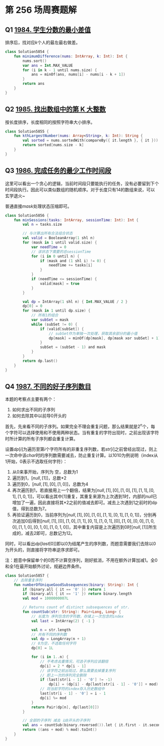 # 第 256 场周赛题解

## Q1 [1984. 学生分数的最小差值](https://leetcode-cn.com/problems/minimum-difference-between-highest-and-lowest-of-k-scores/)

排序后，找对应$k$个人的最左最右做差。

```kotlin
class Solution5854 {
    fun minimumDifference(nums: IntArray, k: Int): Int {
        nums.sort()
        var ans = Int.MAX_VALUE
        for (i in k - 1 until nums.size) {
            ans = minOf(ans, nums[i] - nums[i - k + 1])
        }
        return ans
    }
}
```

## Q2 [1985. 找出数组中的第 K 大整数](https://leetcode-cn.com/problems/find-the-kth-largest-integer-in-the-array/)

按长度排序，长度相同的按照字符串大小排序。

```kotlin
class Solution5855 {
    fun kthLargestNumber(nums: Array<String>, k: Int): String {
        val sorted = nums.sortedWith(compareBy({ it.length }, { it }))
        return sorted[nums.size - k]
    }
}
```

## Q3 [1986. 完成任务的最少工作时间段](https://leetcode-cn.com/problems/minimum-number-of-work-sessions-to-finish-the-tasks/)

这里可以看出一个贪心的逻辑，当前时间段只要能执行的任务，没有必要留到下个时间段执行。因此可以类似数组的随机顺序。对于长度只有14的数组来说，可以玄学退火~

普通直接$mask$处理状态压缩即可。

```kotlin
class Solution5856 {
    fun minSessions(tasks: IntArray, sessionTime: Int): Int {
        val n = tasks.size

        // 与计算出所有合法组合状态
        val valid = BooleanArray(1 shl n)
        for (mask in 1 until valid.size) {
            var needTime = 0
            // 该状态下需要的总sessionTime
            for (i in 0 until n) {
                if (mask and (1 shl i) != 0) {
                    needTime += tasks[i]
                }
            }
            if (needTime <= sessionTime) {
                valid[mask] = true
            }
        }

        val dp = IntArray(1 shl n) { Int.MAX_VALUE / 2 }
        dp[0] = 0
        for (mask in 1 until dp.size) {
            // 所有1的组合
            var subSet = mask
            while (subSet != 0) {
                if (valid[subSet]) {
                    // subSet作为单独一次处理，获取其余部分的最小值
                    dp[mask] = minOf(dp[mask], dp[mask xor subSet] + 1)
                }
                subSet = (subSet - 1) and mask
            }
        }
        return dp.last()
    }
}
```

## Q4 [1987. 不同的好子序列数目](https://leetcode-cn.com/problems/number-of-unique-good-subsequences/)

本题的考察点主要有两个：

1. 如何求出不同的子序列
2. 如何去除其中以前导$0$开头的

首先，先来看不同的子序列。如果完全不理会重复问题，那么结果就是$2^n$个，每个字符可以选择使用和不使用两种状态。当有重复的字符出现时，之前出现该字符时所计算的所有子序列都会重复计算。

设置$dp[i]$为遍历至第$i$个字符所有的非重复序列数，若$str[i]$之前曾经出现过，则上一次命中该$char$时的序列数需要减去，防止重复计算。以$1010$为例说明（index从1开始，0表示不选取任何字符）：

1. 从0来事开始，序列为 空，总数为1
2. 遍历到1，$[null, [1]]$，总数*2
3. 遍历到0，${[null, [1], [0], [1, 0]]}$，总数为4
4. 再次遍历到1，若直接用上一个翻倍，结果为$[null, [1], [0], [1, 0], [1], [1, 1], [0, 1], [1, 0, 1]]$，可以看出其中$[1]$重复，其重复来源为上次遇到${1}$时，内部的$null$已增加了一遍，因此直接将其*2之前的值减去即可。减去上次遇到$1$之前时的dp值，得到总数为$7$。
5. 再验证遍历到$0$，当前序列为$[null, [1], [0], [1, 0], [1, 1], [0, 1], [1, 0, 1]]$，分别再次追加$0$后得到$[null, [1], [0], [1, 0], [1, 1], [0, 1], [1, 0, 1], [0], [1, 0], [0, 0], [1, 0, 0], [1, 1, 0], [0, 1, 0], [1, 0, 1, 0]]$，其中重复内容是上次遍历到$0$时$[null, [1]]$所生成的，减去$2$即可，总数记为$12$。

同时，可以看出$dp[last[0]]$即以0为结尾产生的序列数，而题意需要我们去除以$0$为开头的，则直接将字符串逆序求即可。

注：题意中保留单个的$0$而不计算空序列，刚好抵消，不用在额外计算加减$1$。全$0$和全$1$在最开始额外讨论，规避边界条件。

```kotlin
class Solution5857 {
    // 去除重复序列
    fun numberOfUniqueGoodSubsequences(binary: String): Int {
        if (binary.all { it == '0' }) return 1
        if (binary.all { it == '1' }) return binary.length
        val mod = 1000000007L

        // Returns count of distinct subsequences of str.
        fun countSub(str: String): Pair<Long, Long> {
            // 长度为 序列包含的字符数，存储上一次包含的index
            val last = IntArray(2) { -1 }

            val n = str.length
            // 共有不同的序列数
            val dp = LongArray(n + 1)
            // 0为空，不选取任何字符
            dp[0] = 1L

            for (i in 1..n) {
                // 不考虑去重情况，可选子序列应该翻倍
                dp[i] = 2 * dp[i - 1]
                // 该字符之前出现过，那么需要去掉重复序列
                // 即上一次的序列完全删除
                if (last[str[i - 1] - '0'] != -1)
                    dp[i] = (dp[i] - dp[last[str[i - 1] - '0']] + mod) % mod
                // 将当前字符的index存入历史数组中
                last[str[i - 1] - '0'] = i - 1
                dp[i] %= mod
            }
            return Pair(dp[n], dp[last[0]])
        }

        // 全部的子序列 减去 以0开头的子序列
        val ans = countSub(binary.reversed()).let { it.first - it.second }
        return ((ans + mod) % mod).toInt()
    }
}
```